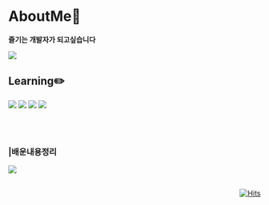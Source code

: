 # AboutMe🎈</br>
**즐기는 개발자가 되고싶습니다**
<div align="left">
 <a href="https://github.com/jikwan0327/github-readme-stats">
    <img src="https://github-readme-stats.vercel.app/api?username=tedsoftj1123&bg_color=30,BDCCE6,6BE78D&title_color=fff&text_color=fff"/></a>
</div>

## Learning✏️
<p>
<img src="https://img.shields.io/badge/Spring Boot-6DB33F?style=flat&logo=SpringBoot&logoColor=white"/>
<img src="https://img.shields.io/badge/-JPA-green?style=flat"/>
<img src="https://img.shields.io/badge/-Java-red?style=flat&logo=CoffeeScript"/>
<img src="https://img.shields.io/badge/-Mysql-lightgrey?logo=MySql&logoColor=white"/>

</p></br></br>


### |배운내용정리
<a href="https://hollow-quesadilla-5d3.notion.site/cfe8e66b97794242b458c9b1f89ef5ec"><img src="https://img.shields.io/badge/Notion-000000?style=flat-square&logo=Notion&logoColor=white"/></a></br></br>
<div align="right">
 
[![Hits](https://hits.seeyoufarm.com/api/count/incr/badge.svg?url=https%3A%2F%2Fgithub.com%2Ftedsoftj1123&count_bg=%23E05741&title_bg=%2342423F&icon=&icon_color=%23FFFFFF&title=hits&edge_flat=true)](https://github.com/tedsoftj1123)
</div>
